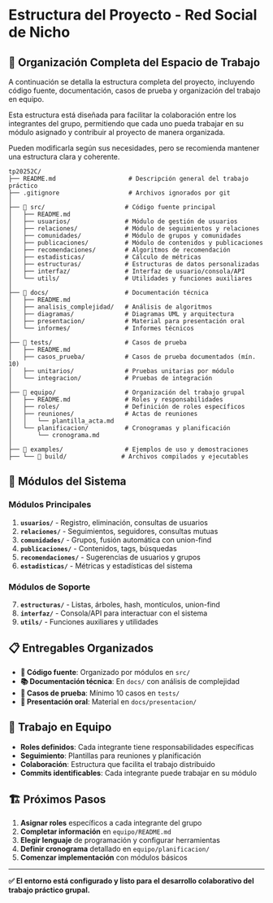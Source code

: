# Estructura del Proyecto - Red Social de Nicho

## 📁 Organización Completa del Espacio de Trabajo
A continuación se detalla la estructura completa del proyecto, incluyendo código fuente, documentación, casos de prueba y organización del trabajo en equipo.

Esta estructura está diseñada para facilitar la colaboración entre los integrantes del grupo, permitiendo que cada uno pueda trabajar en su módulo asignado y contribuir al proyecto de manera organizada.

Pueden modificarla según sus necesidades, pero se recomienda mantener una estructura clara y coherente.

```
tp20252C/
├── README.md                    # Descripción general del trabajo práctico
├── .gitignore                   # Archivos ignorados por git
│
├── 📁 src/                      # Código fuente principal
│   ├── README.md               
│   ├── usuarios/               # Módulo de gestión de usuarios
│   ├── relaciones/             # Módulo de seguimientos y relaciones
│   ├── comunidades/            # Módulo de grupos y comunidades
│   ├── publicaciones/          # Módulo de contenidos y publicaciones
│   ├── recomendaciones/        # Algoritmos de recomendación
│   ├── estadisticas/           # Cálculo de métricas
│   ├── estructuras/            # Estructuras de datos personalizadas
│   ├── interfaz/               # Interfaz de usuario/consola/API
│   └── utils/                  # Utilidades y funciones auxiliares
│
├── 📁 docs/                     # Documentación técnica
│   ├── README.md
│   ├── analisis_complejidad/   # Análisis de algoritmos
│   ├── diagramas/              # Diagramas UML y arquitectura
│   ├── presentacion/           # Material para presentación oral
│   └── informes/               # Informes técnicos
│
├── 📁 tests/                    # Casos de prueba
│   ├── README.md
│   ├── casos_prueba/           # Casos de prueba documentados (mín. 10)
│   ├── unitarios/              # Pruebas unitarias por módulo
│   └── integracion/            # Pruebas de integración
│
├── 📁 equipo/                   # Organización del trabajo grupal
│   ├── README.md               # Roles y responsabilidades
│   ├── roles/                  # Definición de roles específicos
│   ├── reuniones/              # Actas de reuniones
│   │   └── plantilla_acta.md
│   └── planificacion/          # Cronogramas y planificación
│       └── cronograma.md
│
├── 📁 examples/                 # Ejemplos de uso y demostraciones
├── └── 📁 build/               # Archivos compilados y ejecutables
```

## 🎯 Módulos del Sistema

### Módulos Principales

1. **`usuarios/`** - Registro, eliminación, consultas de usuarios
2. **`relaciones/`** - Seguimientos, seguidores, consultas mutuas  
3. **`comunidades/`** - Grupos, fusión automática con union-find
4. **`publicaciones/`** - Contenidos, tags, búsquedas
5. **`recomendaciones/`** - Sugerencias de usuarios y grupos
6. **`estadisticas/`** - Métricas y estadísticas del sistema

### Módulos de Soporte

7. **`estructuras/`** - Listas, árboles, hash, montículos, union-find
8. **`interfaz/`** - Consola/API para interactuar con el sistema
9. **`utils/`** - Funciones auxiliares y utilidades

## 📋 Entregables Organizados

- **📄 Código fuente**: Organizado por módulos en `src/`
- **📚 Documentación técnica**: En `docs/` con análisis de complejidad
- **🧪 Casos de prueba**: Mínimo 10 casos en `tests/`
- **🎤 Presentación oral**: Material en `docs/presentacion/`

## 👥 Trabajo en Equipo

- **Roles definidos**: Cada integrante tiene responsabilidades específicas
- **Seguimiento**: Plantillas para reuniones y planificación
- **Colaboración**: Estructura que facilita el trabajo distribuido
- **Commits identificables**: Cada integrante puede trabajar en su módulo

## 🏗️ Próximos Pasos

1. **Asignar roles** específicos a cada integrante del grupo
2. **Completar información** en `equipo/README.md`
3. **Elegir lenguaje** de programación y configurar herramientas
4. **Definir cronograma** detallado en `equipo/planificacion/`
5. **Comenzar implementación** con módulos básicos

---

**✅ El entorno está configurado y listo para el desarrollo colaborativo del trabajo práctico grupal.**